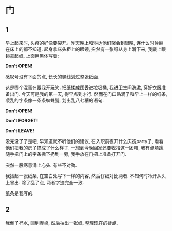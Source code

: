 # 门

## 1

早上起来时, 头疼的好像要裂开。昨天晚上和琳达他们聚会到很晚, 连什么时候躺在床上的都不知道. 起身拿床头柜上的眼镜, 突然有一张纸从身上滑下来, 我戴上眼镜拿起纸, 上面用黑体写着:

**Don't OPEN!**

感叹号没有下面的点, 长长的竖线划过整张纸面.

这是哪个混蛋在跟我开玩笑. 把纸揉成团丢进垃圾桶, 我进卫生间洗漱, 穿好衣服准备出门. 今天可是我的第一天, 得早点到才行. 然而在门口贴满了和早上一样的纸条, 凌乱的字条像一条条蜘蛛腿, 划出乱八七糟的语句:

**Don't OPEN!**

**Don't FORGET!**

**Don't LEAVE!**

没完没了了是吧, 早知道就不听他们的建议, 在入职前夜开什么庆祝party了, 看看他们把我的房子搞成了什么样子. 一想到今晚回家还要收拾这一团糟, 我有点烦躁. 随手把门上的字条撕下扔到一旁, 我手放在门把上准备打开门.

突然一股寒意涌上心头. 有些不对劲. 

我捡起一张纸条, 在空白处写下一样的内容, 然后仔细对比两者. 不知何时冷汗从头上冒出. 除了乱了点, 两者字迹完全一致.

纸条是我写的.

## 2

我倒了杯水, 回到餐桌, 然后抽出一张纸, 整理现在的疑点.


